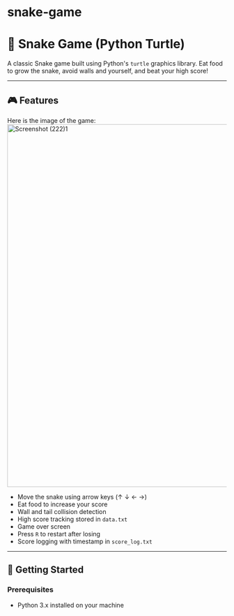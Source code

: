 # snake-game
# 🐍 Snake Game (Python Turtle)

A classic Snake game built using Python's `turtle` graphics library. Eat food to grow the snake, avoid walls and yourself, and beat your high score!

---

## 🎮 Features
Here is the image of the game:
<img width="792" height="831" alt="Screenshot (222)1" src="https://github.com/user-attachments/assets/824e24c7-5eca-463d-be45-51ddd1485b8d" />

- Move the snake using arrow keys (↑ ↓ ← →)
- Eat food to increase your score
- Wall and tail collision detection
- High score tracking stored in `data.txt`
- Game over screen
- Press `R` to restart after losing
- Score logging with timestamp in `score_log.txt`

---

## 🚀 Getting Started

### Prerequisites
- Python 3.x installed on your machine
